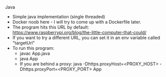 Java

* Simple java implementation (single threaded)
* Docker noob here - I will try to come up with a Dockerfile later.
* The program hits this URL by default: https://www.raspberrypi.org/blog/the-little-computer-that-could/
* If you want to try a different URL, you can set it in an env variable called "targetUrl"
* To run this program:
	- javac App.java
	- java App
	- If you are behind a proxy: java -Dhttps.proxyHost=<PROXY_HOST> -Dhttps.proxyPort=<PROXY_PORT> App

